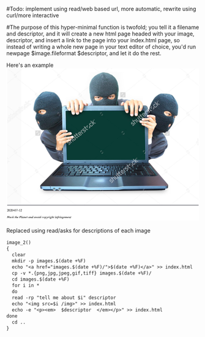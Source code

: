 #Todo: implement using read/web based url, more automatic, rewrite using curl/more interactive

#The purpose of this hyper-minimal function is twofold; you tell it a filename and descriptor, and it will create a new html page headed with your image, descriptor, and insert a link to the page into your index.html page, so instead  of writing a whole new page in your text editor of choice, you'd run newpage $image.fileformat $descriptor, 
and let it do the rest. 



Here's an example
<img src="image.png">

Replaced using read/asks for descriptions of each image

```
image_2()
{
  clear
  mkdir -p images.$(date +%F)
  echo "<a href="images.$(date +%F)/">$(date +%F)</a>" >> index.html
  cp -v *.{png,jpg,jpeg,gif,tiff} images.$(date +%F)/
  cd images.$(date +%F)
  for i in *
  do 
  read -rp "tell me about $i" descriptor
  echo "<img src=$i /img>" >> index.html
  echo -e "<p><em>  $descriptor  </em></p>" >> index.html
done
  cd ..
}
```
